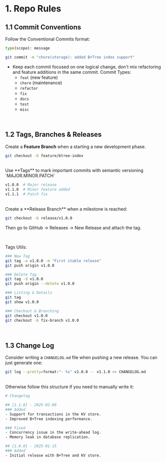 # 1. Repo Rules

## 1.1 Commit Conventions

Follow the Conventional Commits format:

```bash
type(scope): message
```

```bash
git commit -m "chore(storage): added B+Tree index support"
```

- Keep each commit focused on one logical change, don't mix refactoring and feature additions in the same commit. Commit Types:
    - `feat` (new feature)
    - `chore` (maintenance)
    - `refactor`
    - `fix`
    - `docs`
    - `test`
    - `misc`

<br/>

## 1.2 Tags, Branches & Releases
Create a **Feature Branch** when a starting a new development phase. 

```bash
git checkout -b feature/btree-index
```

<br/>
Use **Tags** to mark important commits with semantic versioning `MAJOR.MINOR.PATCH`

```bash
v1.0.0  # Major release
v1.1.0  # Minor feature added
v1.1.1  # Patch fix
```

<br/>
Create a **Release Branch** when a milestone is reached: 

```bash
git checkout -b release/v1.0.0
```

Then go to GitHub → Releases → New Release and attach the tag.

<br/>

Tags Utils: 

```bash
### New Tag
git tag -a v1.0.0 -m "First stable release"
git push origin v1.0.0

### Delete Tag 
git tag -d v1.0.0
git push origin --delete v1.0.0

### Listing & Details
git tag
git show v1.0.0

### Checkout & Branching
git checkout v1.0.0
git checkout -b fix-branch v1.0.0
```

<br/>

## 1.3 Change Log
Consider writing a `CHANGELOG.md` file when pushing a new release. You can just generate one: 

```bash
git log --pretty=format:"- %s" v1.0.0 -- v1.1.0 >> CHANGELOG.md
```

<br/>
Otherwise follow this structure if you need to manually write it:

```bash
# Changelog

## [1.1.0] - 2025-02-09
### Added
- Support for transactions in the KV store.
- Improved B+Tree indexing performance.

### Fixed
- Concurrency issue in the write-ahead log.
- Memory leak in database replication.

## [1.0.0] - 2025-01-15
### Added
- Initial release with B+Tree and KV store.

```